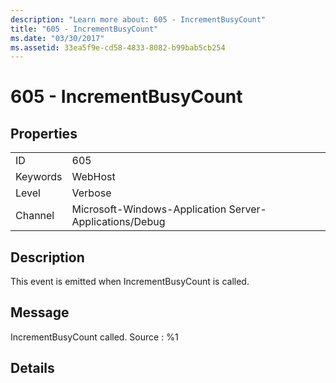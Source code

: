 ```yaml
---
description: "Learn more about: 605 - IncrementBusyCount"
title: "605 - IncrementBusyCount"
ms.date: "03/30/2017"
ms.assetid: 33ea5f9e-cd58-4833-8082-b99bab5cb254
---
```

# 605 - IncrementBusyCount

## Properties  
  
|||  
|-|-|  
|ID|605|  
|Keywords|WebHost|  
|Level|Verbose|  
|Channel|Microsoft-Windows-Application Server-Applications/Debug|  
  
## Description  

 This event is emitted when IncrementBusyCount is called.  
  
## Message  

 IncrementBusyCount called. Source : %1  
  
## Details
